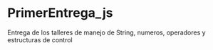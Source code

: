 # PrimerEntrega_js
Entrega de los talleres de manejo de String, numeros, operadores y estructuras de control
